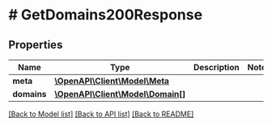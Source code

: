 # # GetDomains200Response

## Properties

Name | Type | Description | Notes
------------ | ------------- | ------------- | -------------
**meta** | [**\OpenAPI\Client\Model\Meta**](Meta.md) |  |
**domains** | [**\OpenAPI\Client\Model\Domain[]**](Domain.md) |  |

[[Back to Model list]](../../README.md#models) [[Back to API list]](../../README.md#endpoints) [[Back to README]](../../README.md)
